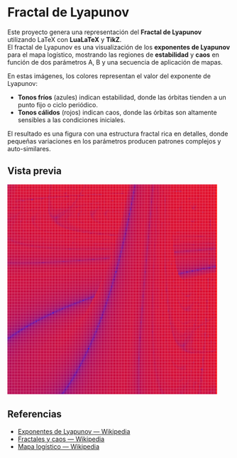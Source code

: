 # Fractal de Lyapunov

Este proyecto genera una representación del **Fractal de Lyapunov** utilizando LaTeX con **LuaLaTeX** y **TikZ**.  
El fractal de Lyapunov es una visualización de los **exponentes de Lyapunov** para el mapa logístico, mostrando las regiones de **estabilidad** y **caos** en función de dos parámetros A, B y una secuencia de aplicación de mapas.

En estas imágenes, los colores representan el valor del exponente de Lyapunov:
- **Tonos fríos** (azules) indican estabilidad, donde las órbitas tienden a un punto fijo o ciclo periódico.
- **Tonos cálidos** (rojos) indican caos, donde las órbitas son altamente sensibles a las condiciones iniciales.

El resultado es una figura con una estructura fractal rica en detalles, donde pequeñas variaciones en los parámetros producen patrones complejos y auto-similares.

## Vista previa

[![Vista previa](Fractal_de_Lyapunov.jpeg)](Fractal_de_Lyapunov.pdf)


## Referencias

- [Exponentes de Lyapunov — Wikipedia](https://es.wikipedia.org/wiki/Exponente_de_Lyapunov)  
- [Fractales y caos — Wikipedia](https://es.wikipedia.org/wiki/Fractal)  
- [Mapa logístico — Wikipedia](https://es.wikipedia.org/wiki/Mapa_log%C3%ADstico)